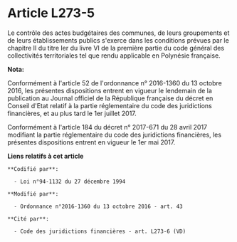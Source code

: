 # Article L273-5

Le contrôle des actes budgétaires des communes, de leurs groupements et de leurs établissements publics s'exerce dans les
conditions prévues par le chapitre II du titre Ier du livre VI de la première partie du code général des collectivités
territoriales tel que rendu applicable en Polynésie française.

**Nota:**

Conformément à l'article 52 de l'ordonnance n° 2016-1360 du 13 octobre 2016, les présentes dispositions entrent en vigueur le
lendemain de la publication au Journal officiel de la République française du décret en Conseil d'Etat relatif à la partie
réglementaire du code des juridictions financières, et au plus tard le 1er juillet 2017.

Conformément à l'article 184 du décret n° 2017-671 du 28 avril 2017 modifiant la partie réglementaire du code des
juridictions financières, les présentes dispositions entrent en vigueur le 1er mai 2017.

**Liens relatifs à cet article**

	**Codifié par**:

	  - Loi n°94-1132 du 27 décembre 1994

	**Modifié par**:

	  - Ordonnance n°2016-1360 du 13 octobre 2016 - art. 43

	**Cité par**:

	  - Code des juridictions financières - art. L273-6 (VD)
